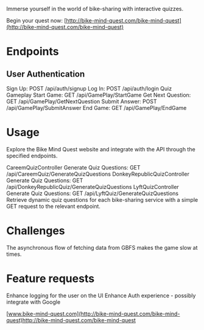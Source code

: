 Immerse yourself in the world of bike-sharing with interactive quizzes.

Begin your quest now: [http://bike-mind-quest.com/bike-mind-quest](http://bike-mind-quest.com/bike-mind-quest)

# Endpoints

## User Authentication
Sign Up: POST /api/auth/signup
Log In: POST /api/auth/login
Quiz Gameplay
Start Game: GET /api/GamePlay/StartGame
Get Next Question: GET /api/GamePlay/GetNextQuestion
Submit Answer: POST /api/GamePlay/SubmitAnswer
End Game: GET /api/GamePlay/EndGame

# Usage
Explore the Bike Mind Quest website and integrate with the API through the specified endpoints.

CareemQuizController
Generate Quiz Questions: GET /api/CareemQuiz/GenerateQuizQuestions
DonkeyRepublicQuizController
Generate Quiz Questions: GET /api/DonkeyRepublicQuiz/GenerateQuizQuestions
LyftQuizController
Generate Quiz Questions: GET /api/LyftQuiz/GenerateQuizQuestions
Retrieve dynamic quiz questions for each bike-sharing service with a simple GET request to the relevant endpoint.

# Challenges
The asynchronous flow of fetching data from GBFS makes the game slow at times.

# Feature requests
Enhance logging for the user on the UI
Enhance Auth experience - possibly integrate with Google

[www.bike-mind-quest.com](http://bike-mind-quest.com/bike-mind-quest)http://bike-mind-quest.com/bike-mind-quest
